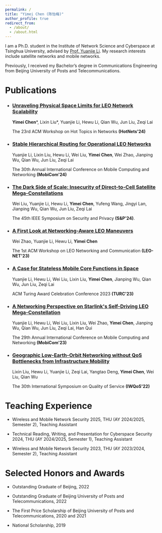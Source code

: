 ```yaml
---
permalink: /
title: "Yimei Chen (陈怡梅)"
author_profile: true
redirect_from: 
  - /about/
  - /about.html
---
```

I am a Ph.D. student in the Institute of Network Science and Cyberspace at Tsinghua University, advised by [Prof. Yuanjie Li](http://www.yuanjiel.com/). My research interests include satellite networks and mobile networks.

Previously, I received my Bachelor’s degree in Communications Engineering from Beijing University of Posts and Telecommunications.


Publications
======
- ### [Unraveling Physical Space Limits for LEO Network Scalability](https://dl.acm.org/doi/abs/10.1145/3696348.3696885)

  **Yimei Chen***, Lixin Liu*, Yuanjie Li, Hewu Li, Qian Wu, Jun Liu, Zeqi Lai

  The 23rd ACM Workshop on Hot Topics in Networks **(HotNets'24)**

- ### [Stable Hierarchical Routing for Operational LEO Networks](https://dl.acm.org/doi/10.1145/3636534.3649362)

  Yuanjie Li, Lixin Liu, Hewu Li, Wei Liu, **Yimei Chen**, Wei Zhao, Jianping Wu, Qian Wu, Jun Liu, Zeqi Lai

  The 30th Annual International Conference on Mobile Computing and Networking **(MobiCom'24)**

- ### [The Dark Side of Scale: Insecurity of Direct-to-Cell Satellite Mega-Constellations](https://www.computer.org/csdl/proceedings-article/sp/2024/313000a149/1Ub246TR9EA)
  
  Wei Liu, Yuanjie Li, Hewu Li, **Yimei Chen**, Yufeng Wang, Jingyi Lan, Jianping Wu, Qian Wu, Jun Liu, Zeqi Lai

  The 45th IEEE Symposium on Security and Privacy **(S&P'24)**.
  
- ### [A First Look at Networking-Aware LEO Maneuvers](https://dl.acm.org/doi/10.1145/3614204.3616107)

  Wei Zhao, Yuanjie Li, Hewu Li, **Yimei Chen**

  The 1st ACM Workshop on LEO Networking and Communication **(LEO-NET'23)**

- ### [A Case for Stateless Mobile Core Functions in Space](https://dl.acm.org/doi/proceedings/10.1145/3614204)

  Yuanjie Li, Hewu Li, Wei Liu, Lixin Liu, **Yimei Chen**, Jianping Wu, Qian Wu, Jun Liu, Zeqi Lai

  ACM Turing Award Celebration Conference 2023 **(TURC'23)**

- ### [A Networking Perspective on Starlink's Self-Driving LEO Mega-Constellation](https://dl.acm.org/doi/10.1145/3570361.3592519)

  Yuanjie Li, Hewu Li, Wei Liu, Lixin Liu, Wei Zhao, **Yimei Chen**, Jianping Wu, Qian Wu, Jun Liu, Zeqi Lai, Han Qui

  The 29th Annual International Conference on Mobile Computing and Networking **(MobiCom'23)**

- ### [Geographic Low-Earth-Orbit Networking without QoS Bottlenecks from Infrastructure Mobility](https://ieeexplore.ieee.org/document/9812903)

  Lixin Liu, Hewu Li, Yuanjie Li, Zeqi Lai, Yangtao Deng, **Yimei Chen**, Wei Liu, Qian Wu

  The 30th International Symposium on Quality of Service **(IWQoS'22)**

  
Teaching Experience
======
- Wireless and Mobile Network Security 2025, THU (AY 2024/2025, Semester 2), Teaching Assistant

- Technical Reading, Writing, and Presentation for Cyberspace Security 2024, THU (AY 2024/2025, Semester 1), Teaching Assistant
  
- Wireless and Mobile Network Security 2023, THU (AY 2023/2024, Semester 2), Teaching Assistant

Selected Honors and Awards
======
- Outstanding Graduate of Beijing, 2022
  
- Outstanding Graduate of Beijing University of Posts and Telecommunications, 2022

- The First Price Scholarship of Beijing University of Posts and Telecommunications, 2020 and 2021

- National Scholarship, 2019

  
